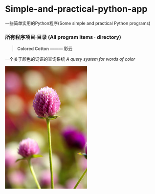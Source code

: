 # Simple-and-practical-python-app
一些简单实用的Python程序(Some simple and practical Python programs)


### 所有程序项目·目录 (All program items · directory)

>**Colored Cotton ——— 彩云**

一个关于颜色的词语的查询系统    *A query system for words of color*


![千日红](a.jpg)
